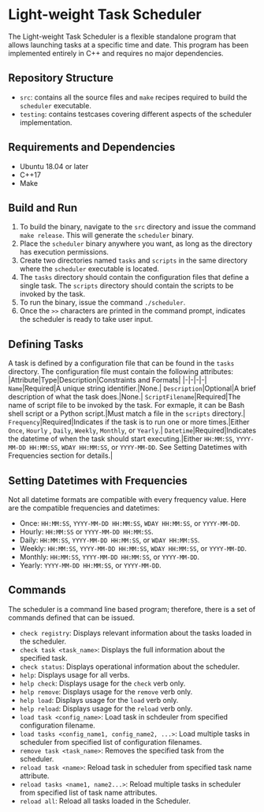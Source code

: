 # Light-weight Task Scheduler
The Light-weight Task Scheduler is a flexible standalone program that allows launching tasks at a specific time and date. This program has been implemented entirely in C++ and requires no major dependencies.

## Repository Structure
- `src`: contains all the source files and `make` recipes required to build the `scheduler` executable.
- `testing`: contains testcases covering different aspects of the scheduler implementation.

## Requirements and Dependencies
- Ubuntu 18.04 or later
- C++17
- Make

## Build and Run
1. To build the binary, navigate to the `src` directory and issue the command `make release`. This will generate the `scheduler` binary.
2. Place the `scheduler` binary anywhere you want, as long as the directory has execution permissions.
3. Create two directories named `tasks` and `scripts` in the same directory where the `scheduler` executable is located. 
4. The `tasks` directory should contain the configuration files that define a single task. The `scripts` directory should contain the scripts to be invoked by the task.
4. To run the binary, issue the command `./scheduler`. 
5. Once the `>>` characters are printed in the command prompt, indicates the scheduler is ready to take user input.

## Defining Tasks
A task is defined by a configuration file that can be found in the `tasks` directory. The configuration file must contain the following attributes:
|Attribute|Type|Description|Constraints and Formats|
|-|-|-|-|
`Name`|Required|A unique string identifier.|None.|
`Description`|Optional|A brief description of what the task does.|None.|
`ScriptFilename`|Required|The name of script file to be invoked by the task. For exmaple, it can be Bash shell script or a Python script.|Must match a file in the `scripts` directory.|
`Frequency`|Required|Indicates if the task is to run one or more times.|Either `Once`, `Hourly` , `Daily`, `Weekly`, `Monthly`, or `Yearly`.|
`Datetime`|Required|Indicates the datetime of when the task should start executing.|Either `HH:MM:SS`, `YYYY-MM-DD HH:MM:SS`, `WDAY HH:MM:SS`, or `YYYY-MM-DD`. See Setting Datetimes with Frequencies section for details.|

## Setting Datetimes with Frequencies
Not all datetime formats are compatible with every frequency value. Here are the compatible frequencies and datetimes:
- Once: `HH:MM:SS`, `YYYY-MM-DD HH:MM:SS`, `WDAY HH:MM:SS`, or `YYYY-MM-DD`.
- Hourly: `HH:MM:SS` or `YYYY-MM-DD HH:MM:SS`.
- Daily: `HH:MM:SS`, `YYYY-MM-DD HH:MM:SS`, or `WDAY HH:MM:SS`.
- Weekly: `HH:MM:SS`, `YYYY-MM-DD HH:MM:SS`, `WDAY HH:MM:SS`, or `YYYY-MM-DD`.
- Monthly: `HH:MM:SS`, `YYYY-MM-DD HH:MM:SS`, or `YYYY-MM-DD`.
- Yearly: `YYYY-MM-DD HH:MM:SS`, or `YYYY-MM-DD`.

## Commands
The scheduler is a command line based program; therefore, there is a set of commands defined that can be issued.
- `check registry`: Displays relevant information about the tasks loaded in the scheduler.
- `check task <task_name>`: Displays the full information about the specified task.
- `check status`: Displays operational information about the scheduler.
- `help`: Displays usage for all verbs.
- `help check`: Displays usage for the `check` verb only.
- `help remove`: Displays usage for the `remove` verb only.
- `help load`: Displays usage for the `load` verb only.
- `help reload`: Displays usage for the `reload` verb only.
- `load task <config_name>`: Load task in schdeuler from specified configuration filename.
- `load tasks <config_name1, config_name2, ...>`: Load multiple tasks in scheduler from specified list of configuration filenames.
- `remove task <task_name>`: Removes the specified task from the scheduler.
- `reload task <name>`: Reload task in scheduler from specified task name attribute.
- `reload tasks <name1, name2...>`: Reload multiple tasks in scheduler from specified list of task name attributes.
- `reload all`: Reload all tasks loaded in the Scheduler.